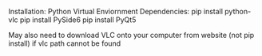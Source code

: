 Installation:
  Python Virtual Enviornment Dependencies:
  pip install python-vlc 
  pip install PySide6
  pip install PyQt5

May also need to download VLC onto your computer from website (not pip install) if vlc path cannot be found

